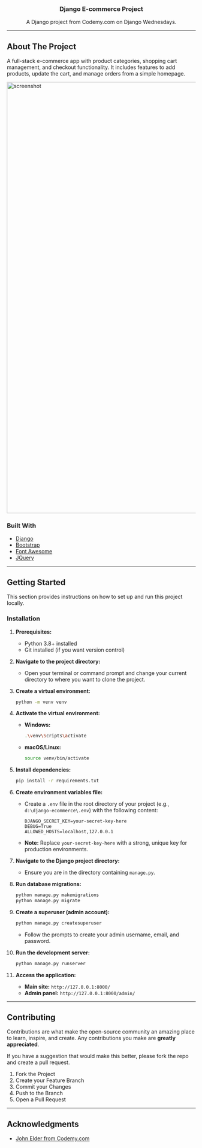 <div align="center">
  <h3 align="center">Django E-commerce Project</h3>
  <p align="center">A Django project from Codemy.com on Django Wednesdays.</p>
</div>

---

## About The Project

A full-stack e-commerce app with product categories, shopping cart management, and checkout functionality. It includes features to add products, update the cart, and manage orders from a simple homepage.

<img width="1270" height="1151" alt="screenshot" src="https://github.com/user-attachments/assets/84d67aec-5355-4c5e-a6e8-2d573ffbb969" />

### Built With

* [Django](https://www.djangoproject.com/)
* [Bootstrap](https://getbootstrap.com/)
* [Font Awesome](https://fontawesome.com/)
* [JQuery](https://jquery.com/)

---

## Getting Started

This section provides instructions on how to set up and run this project locally.

### Installation

1.  **Prerequisites:**
    * Python 3.8+ installed
    * Git installed (if you want version control)

2.  **Navigate to the project directory:**
    * Open your terminal or command prompt and change your current directory to where you want to clone the project.

3.  **Create a virtual environment:**
    ```bash
    python -m venv venv
    ```

4.  **Activate the virtual environment:**
    * **Windows:**
        ```bash
        .\venv\Scripts\activate
        ```
    * **macOS/Linux:**
        ```bash
        source venv/bin/activate
        ```

5.  **Install dependencies:**
    ```bash
    pip install -r requirements.txt
    ```

6.  **Create environment variables file:**
    * Create a `.env` file in the root directory of your project (e.g., `d:\django-ecommerce\.env`) with the following content:
        ```
        DJANGO_SECRET_KEY=your-secret-key-here
        DEBUG=True
        ALLOWED_HOSTS=localhost,127.0.0.1
        ```
    * **Note:** Replace `your-secret-key-here` with a strong, unique key for production environments.

7.  **Navigate to the Django project directory:**
    * Ensure you are in the directory containing `manage.py`.

8.  **Run database migrations:**
    ```bash
    python manage.py makemigrations
    python manage.py migrate
    ```

9.  **Create a superuser (admin account):**
    ```bash
    python manage.py createsuperuser
    ```
    * Follow the prompts to create your admin username, email, and password.

10. **Run the development server:**
    ```bash
    python manage.py runserver
    ```

11. **Access the application:**
    * **Main site:** `http://127.0.0.1:8000/`
    * **Admin panel:** `http://127.0.0.1:8000/admin/`

---

## Contributing

Contributions are what make the open-source community an amazing place to learn, inspire, and create. Any contributions you make are **greatly appreciated**.

If you have a suggestion that would make this better, please fork the repo and create a pull request.

1.  Fork the Project
2.  Create your Feature Branch 
3.  Commit your Changes 
4.  Push to the Branch 
5.  Open a Pull Request

---

## Acknowledgments

* [John Elder from Codemy.com](https://codemy.com/)
